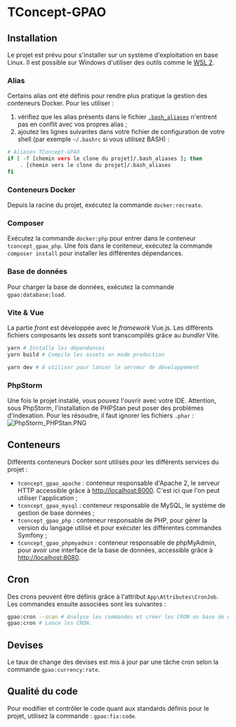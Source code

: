 # TConcept-GPAO

## Installation

Le projet est prévu pour s'installer sur un système d'exploitation en base Linux. Il est possible sur Windows d'utiliser
des outils comme le [WSL 2](https://docs.microsoft.com/fr-fr/windows/wsl/install).

### Alias

Certains alias ont été définis pour rendre plus pratique la gestion des conteneurs Docker. Pour les utiliser&nbsp;:

1. vérifiez que les alias présents dans le fichier [`.bash_aliases`](./.bash_aliases) n'entrent pas en conflit avec vos
   propres alias&nbsp;;
2. ajoutez les lignes suivantes dans votre fichier de configuration de votre shell (par exemple `~/.bashrc` si vous
   utilisez BASH)&nbsp;:

```sh
# Aliases TConcept-GPAO
if [ -f [chemin vers le clone du projet]/.bash_aliases ]; then
    . [chemin vers le clone du projet]/.bash_aliases
fi
```

### Conteneurs Docker

Depuis la racine du projet, exécutez la commande `docker:recreate`.

### Composer

Exécutez la commande `docker:php` pour entrer dans le conteneur `tconcept_gpao_php`. Une fois dans le conteneur,
exécutez la commande `composer install` pour installer les différentes dépendances.

### Base de données

Pour charger la base de données, exécutez la commande `gpao:database:load`.

### Vite & Vue

La partie *front* est développée avec le *framework* Vue.js. Les différents fichiers composants les *assets* sont
transcompilés grâce au *bundler* Vite.

```sh
yarn # Installe les dépendances
yarn build # Compile les assets en mode production

yarn dev # À utiliser pour lancer le serveur de développement
```

### PhpStorm

Une fois le projet installé, vous pouvez l'ouvrir avec votre IDE. Attention, sous PhpStorm, l'installation de PHPStan
peut poser des problèmes d'indexation. Pour les résoudre, il faut ignorer les fichiers `.phar`&nbsp;:<br/>
![PhpStorm_PHPStan.PNG](./doc/PhpStorm_PHPStan.PNG)

## Conteneurs

Différents conteneurs Docker sont utilisés pour les différents services du projet&nbsp;:

- `tconcept_gpao_apache`&nbsp;: conteneur responsable d'Apache 2, le serveur HTTP accessible grâce
  à [http://localhost:8000](http://localhost:8000). C'est ici que l'on peut utiliser l'application&nbsp;;
- `tconcept_gpao_mysql`&nbsp;: conteneur responsable de MySQL, le système de gestion de base données&nbsp;;
- `tconcept_gpao_php`&nbsp;: conteneur responsable de PHP, pour gérer la version du langage utilisé et pour exécuter les
  différentes commandes Symfony&nbsp;;
- `tconcept_gpao_phpmyadmin`&nbsp;: conteneur responsable de phpMyAdmin, pour avoir une interface de la base de données,
  accessible grâce à [http://localhost:8080](http://localhost:8080).

## Cron

Des crons peuvent être définis grâce à l'attribut `App\Attributes\CronJob`. Les commandes ensuite associées sont les
suivantes&nbsp;:

```sh
gpao:cron --scan # Analyse les commandes et créer les CRON en base de données.
gpao:cron # Lance les CRON.
```

## Devises

Le taux de change des devises est mis à jour par une tâche cron selon la commande `gpao:currency:rate`.

## Qualité du code

Pour modifier et contrôler le code quant aux standards définis pour le projet, utilisez la
commande&nbsp;: `gpao:fix:code`.

